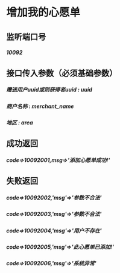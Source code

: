 # 增加我的心愿单
## 监听端口号
##### *10092*
## 接口传入参数（必须基础参数）
##### **赠送用户uuid或则获得者uuid** : *uuid*
##### **商户名称** : *merchant_name*
##### **地区** : *area*

## 成功返回
##### **code=>10092001,msg=>'添加心愿单成功!'**


## 失败返回
##### **code=>10092002,'msg'=>'参数不合法'**
##### **code=>10092003,'msg'=>'参数不合法'**
##### **code=>10092004,'msg'=>'用户不存在'**
##### **code=>10092005,'msg'=>'此心愿单已添加!'**
##### **code=>10092006,'msg'=>'系统异常'**

